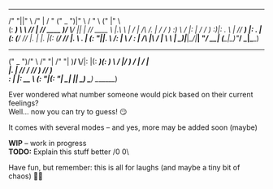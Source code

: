   _______  ___      ___     ______  ___________  __      ______    _____  ___   
 /"     "||"  \    /"  |   /    " \("     _   ")|" \    /    " \  (\"   \|"  \  
(: ______) \   \  //   |  // ____  \)__/  \\__/ ||  |  // ____  \ |.\\   \    | 
 \/    |   /\\  \/.    | /  /    ) :)  \\_ /    |:  | /  /    ) :)|: \.   \\  | 
 // ___)_ |: \.        |(: (____/ //   |.  |    |.  |(: (____/ // |.  \    \. | 
(:      "||.  \    /:  | \        /    \:  |    /\  |\\        /  |    \    \ | 
 \_______)|___|\__/|___|  \"_____/      \__|   (__\_|_)\"_____/    \___|\____\) 


 ___________  _______    _______   _______  
("     _   ")/"      \  /"     "| /"     "| 
 )__/  \\__/|:        |(: ______)(: ______) 
    \\_ /   |_____/   ) \/    |   \/    |   
    |.  |    //      /  // ___)_  // ___)_  
    \:  |   |:  __   \ (:      "|(:      "| 
     \__|   |__|  \___) \_______) \_______) 
                                            
                                


Ever wondered what number someone would pick based on their current feelings?  
Well… now you can try to guess! 😏  

It comes with several modes – and yes, more may be added soon (maybe)  

**WIP** – work in progress  
**TODO:** Explain this stuff better /0 0\

Have fun, but remember: this is all for laughs (and maybe a tiny bit of chaos) 🎲✨
